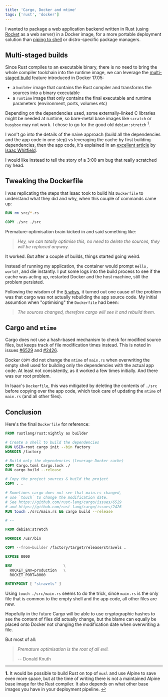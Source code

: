 ```yaml
---
title: 'Cargo, Docker and mtime'
tags: ['rust', 'docker']
---
```


I wanted to package a web application backend written in Rust (using
[Rocket](https://rocket.rs) as a web server) in a Docker image, for a more
portable deployment solution than
[piping to shell](https://www.seancassidy.me/dont-pipe-to-your-shell.html)
or distro-specific package managers.

## Multi-staged builds

Since Rust compiles to an executable binary, there is no need to bring the
whole compiler toolchain into the runtime image, we can leverage the
[multi-staged build](https://blog.alexellis.io/mutli-stage-docker-builds/)
feature introduced in Docker 17.05:

- a `builder` image that contains the Rust compiler and transforms the
  sources into a binary executable
- a `runtime` image that only contains the final executable and runtime
  parameters (environment, ports, volumes etc)

Depending on the dependencies used, some externally-linked C libraries
might be needed at runtime, so bare-metal base images like `scratch` or
`busybox` may not work. I chose to go for the good old `debian:stretch`
<sup id="1">[1](#alpine)</sup>.

I won't go into the details of the naive approach (build all the
dependencies and the app code in one step) vs leveraging the cache by
first building dependencies, then the app code, it's explained in an
[excellent article](https://whitfin.io/speeding-up-rust-docker-builds/) by
[Isaac Whitfield](https://keybase.io/whitfin).

I would like instead to tell the story of a 3:00 am bug that really
scratched my head.

## Tweaking the Dockerfile

I was replicating the steps that Isaac took to build his `Dockerfile` to
understand what they did and why, when this couple of commands came up:

```Dockerfile
RUN rm src/*.rs

COPY ./src ./src
```

Premature-optimisation brain kicked in and said something like:

> _Hey, we can totally optimise this, no need to delete the sources, they will be replaced anyway._

It worked. But after a couple of builds, things started going weird.

Instead of running my application, the container would prompt
`Hello, world!`, and die instantly. I put some logs into the build
process to see if the cache was acting up, restarted Docker and the host
machine, still the problem persisted.

Following the wisdom of the [5 whys](https://en.wikipedia.org/wiki/5_Whys),
it turned out one cause of the problem was that cargo was not actually
rebuilding the app source code. My initial assumtion when "optimising" the
`Dockerfile` had been:

> _The sources changed, therefore cargo will see it and rebuild them._

## Cargo and `mtime`

Cargo does not use a hash-based mechanism to check for modified source
files, but keeps track of file modification times instead. This is noted
in issues
[#6529](https://github.com/rust-lang/cargo/issues/6529) and
[#2426](https://github.com/rust-lang/cargo/issues/2426).

Docker `COPY` did not change the `mtime` of `main.rs` when overwriting the
empty shell used for building only the dependencies with the actual app
code. At least not consistently, as it worked a few times initially.
And there was our root problem.

In Isaac's `Dockerfile`, this was mitigated by deleting the contents of
`./src` before copying over the app code, which took care of updating the
`mtime` of `main.rs` (and all other files).

## Conclusion

Here's the final `Dockerfile` for reference:

```dockerfile
FROM rustlang/rust:nightly as builder

# Create a shell to build the dependencies
RUN USER=root cargo init --bin factory
WORKDIR /factory

# Build only the dependencies (leverage Docker cache)
COPY Cargo.toml Cargo.lock ./
RUN cargo build --release

# Copy the project sources & build the project
COPY . .

# Sometimes cargo does not see that main.rs changed,
# use `touch` to change the modification date.
# See https://github.com/rust-lang/cargo/issues/6529
# and https://github.com/rust-lang/cargo/issues/2426
RUN touch ./src/main.rs && cargo build --release

# --

FROM debian:stretch

WORKDIR /usr/bin

COPY --from=builder /factory/target/release/stravels .

EXPOSE 8000

ENV                       \
  ROCKET_ENV=production   \
  ROCKET_PORT=8000

ENTRYPOINT [ "stravels" ]

```

Using `touch ./src/main.rs` seems to do the trick, since `main.rs` is the
only file that is common to the empty shell and the app code, all other
files are new.

Hopefully in the future Cargo will be able to use cryptographic hashes to
see the content of files did actually change, but the blame can equally be
placed onto Docker not changing the modification date when overwriting a
file.

But most of all:

> _Premature optimisation is the root of all evil._
>
> -- Donald Knuth

---

<b id="alpine">1.</b> It would be possible to build Rust on top of
`musl` and use Alpine to save even more space, but at the time of writing
there is not a maintained Alpine base image for the Rust compiler. It
also depends on what other base images you have in your deployment
pipeline. [↩](#1)
